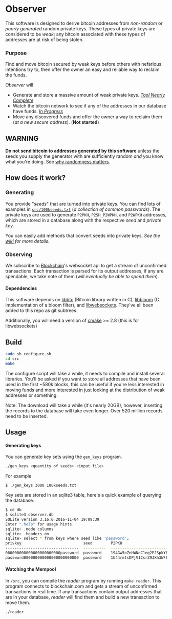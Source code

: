 # Observer

This software is designed to derive bitcoin addresses from *non-random* or *poorly generated* random private keys. These types of private keys are considered to be *weak*; any bitcoin associated with these types of addresses are at risk of being stolen.

### Purpose
Find and move bitcoin secured by weak keys before others with nefarious intentions try to, then offer the owner an easy and reliable way to reclaim the funds.

*Observer* will
* Generate and store a massive amount of weak private keys. [*Tool Nearly Complete*](https://github.com/MellowYarker/Observer/projects/1)
* Watch the bitcoin network to see if any of the addresses in our database have funds. [*In Progress*](https://github.com/MellowYarker/Observer/projects/2)
* Move any discovered funds and offer the owner a way to reclaim them (*at a new secure address*). (**Not started**)

## WARNING
**Do not send bitcoin to addresses generated by this software** unless the seeds you supply the generator with are sufficiently random *and* you know what you're doing. See [why randomness matters](https://blog.cloudflare.com/why-randomness-matters/).

## How does it work?

### Generating
You provide "*seeds*" that are turned into private keys. You can find lots of examples in [`src/100kseeds.txt`](https://github.com/MellowYarker/Observer/blob/master/src/100kseeds.txt) (*a collection of common passwords*). The private keys are used to generate `P2PKH`, `P2SH_P2WPKH`, and `P2WPKH` addresses, which are stored in a database along with the respective *seed* and *private key*.

You can easily add methods that convert seeds into private keys. *See the [wiki](https://github.com/MellowYarker/Observer/wiki/Seeds-and-Private-Keys) for more details.*

### Observing
We subscribe to [Blockchain](https://www.blockchain.com/api/api_websocket)'s websocket api to get a stream of unconfirmed transactions. Each transaction is parsed for its output addresses, if any are spendable, we take note of them (*will eventually be able to spend them*).


#### Dependencies
This software depends on [libbtc](https://github.com/libbtc/libbtc) (Bitcoin library written in C), [libbloom](https://github.com/jvirkki/libbloom) (C implementation of a bloom filter), and [libwebsockets](https://github.com/warmcat/libwebsockets/tree/v3.2-stable). They've all been added to this repo as git subtrees.

Additionally, you will need a version of [cmake](https://cmake.org/) >= 2.8 (this is for libwebsockets)

## Build
```bash
sudo sh configure.sh
cd src
make
```
The configure script will take a while, it needs to compile and install several libraries. You'll be asked if you want to store all addresses that have been used in the first ~580k blocks, this can be useful if you're less interested in moving funds and more interested in just looking at the distribution of weak addresses or something. 

Note: The download will take a while (it's nearly 20GB), however, inserting the records to the database will take even longer. Over 520 million records need to be inserted.

## Usage

#### Generating keys
You can generate key sets using the `gen_keys` program.
```bash
./gen_keys <quantity of seeds> <input file>
```
For example
```
$ ./gen_keys 3000 100kseeds.txt
```

Key sets are stored in an sqlite3 table, here's a quick example of querying the database.
```bash
$ cd db
$ sqlite3 observer.db
SQLite version 3.16.0 2016-11-04 19:09:39
Enter ".help" for usage hints.
sqlite> .mode columns
sqlite> .headers on
sqlite> select * from keys where seed like 'password';
privkey                           seed        P2PKH                               P2SH                                P2WPKH
--------------------------------  ----------  ----------------------------------  ----------------------------------  ------------------------------------------
000000000000000000000000password  password    194Gw5oZnHWNoC1eg2EJSpkYPqT55fmT8L  3DGDdvVL49bZreL8r59ZdBF8nSV1kqT3Nv  bc1qtp0cmn9ug0pyz8ncky8uew2rtvv37a4z2y5nn6
password000000000000000000000000  password    1U44rmtsDPjV1CsrZ9JXh3WFLUTkFD99E   3C5EdoQzkF7N1ESMKpQGZFVirftx9DCKo7  bc1qq5wu5ml0xe7djvha6y00sz8qxunwlxw6glkudg
```

#### Watching the Mempool
In `/src`, you can compile the *reader* program by running `make reader`. This program connects to blockchain.com and gets a stream of unconfirmed transactions in real time. If any transactions contain output addresses that are in your database, *reader* will find them and build a new transaction to move them.

```bash
./reader
 ```
    
